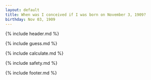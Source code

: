 ```yaml
---
layout: default
title: When was I conceived if I was born on November 3, 1909?
birthday: Nov 03, 1909
---
```


{% include header.md %}

{% include guess.md %}

{% include calculate.md %}

{% include safety.md %}

{% include footer.md %}



